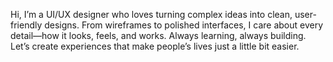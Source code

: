 Hi, I’m a UI/UX designer who loves turning complex ideas into clean, user-friendly designs.
From wireframes to polished interfaces, I care about every detail—how it looks, feels, and works.
Always learning, always building. Let’s create experiences that make people’s lives just a little bit easier.


